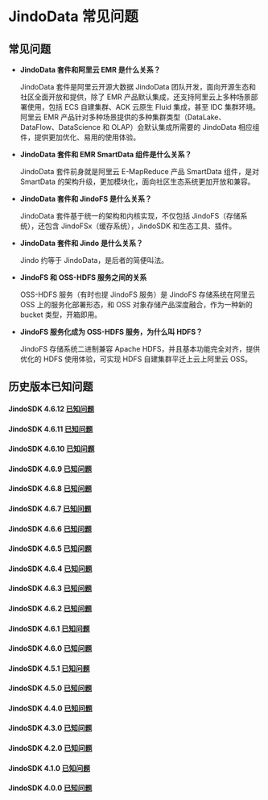 # JindoData 常见问题
## 常见问题
- **JindoData 套件和阿里云 EMR 是什么关系？**

  JindoData 套件是阿里云开源大数据 JindoData 团队开发，面向开源生态和社区全面开放和提供，除了 EMR 产品默认集成，还支持阿里云上多种场景部署使用，包括 ECS 自建集群、ACK 云原生 Fluid 集成，甚至 IDC 集群环境。阿里云 EMR 产品针对多种场景提供的多种集群类型（DataLake、DataFlow、DataScience  和 OLAP）会默认集成所需要的 JindoData 相应组件，提供更加优化、易用的使用体验。

- **JindoData 套件和 EMR SmartData 组件是什么关系？**

  JindoData 套件前身就是阿里云 E-MapReduce 产品 SmartData 组件，是对 SmartData 的架构升级，更加模块化，面向社区生态系统更加开放和兼容。

- **JindoData 套件和 JindoFS 是什么关系？**

  JindoData 套件基于统一的架构和内核实现，不仅包括 JindoFS（存储系统），还包含 JindoFSx（缓存系统），JindoSDK 和生态工具、插件。

- **JindoData 套件和 Jindo 是什么关系？**
  
  Jindo 约等于 JindoData，是后者的简便叫法。

- **JindoFS 和 OSS-HDFS 服务之间的关系**

  OSS-HDFS 服务（有时也提 JindoFS 服务）是 JindoFS 存储系统在阿里云 OSS 上的服务化部署形态，和 OSS 对象存储产品深度融合，作为一种新的 bucket 类型，开箱即用。

- **JindoFS 服务化成为 OSS-HDFS 服务，为什么叫 HDFS？**

  JindoFS 存储系统二进制兼容 Apache HDFS，并且基本功能完全对齐，提供优化的 HDFS 使用体验，可实现 HDFS 自建集群平迁上云上阿里云 OSS。


## 历史版本已知问题

#### JindoSDK 4.6.12 [已知问题](https://github.com/aliyun/alibabacloud-jindodata/blob/master/docs/user/4.x/4.6.x/4.6.12/known-issues.md)
#### JindoSDK 4.6.11 [已知问题](https://github.com/aliyun/alibabacloud-jindodata/blob/master/docs/user/4.x/4.6.x/4.6.11/known-issues.md)
#### JindoSDK 4.6.10 [已知问题](https://github.com/aliyun/alibabacloud-jindodata/blob/master/docs/user/4.x/4.6.x/4.6.10/known-issues.md)
#### JindoSDK 4.6.9 [已知问题](https://github.com/aliyun/alibabacloud-jindodata/blob/master/docs/user/4.x/4.6.x/4.6.9/known-issues.md)
#### JindoSDK 4.6.8 [已知问题](https://github.com/aliyun/alibabacloud-jindodata/blob/master/docs/user/4.x/4.6.x/4.6.8/known-issues.md)
#### JindoSDK 4.6.7 [已知问题](https://github.com/aliyun/alibabacloud-jindodata/blob/master/docs/user/4.x/4.6.x/4.6.7/known-issues.md)
#### JindoSDK 4.6.6 [已知问题](https://github.com/aliyun/alibabacloud-jindodata/blob/master/docs/user/4.x/4.6.x/4.6.6/known-issues.md)
#### JindoSDK 4.6.5 [已知问题](https://github.com/aliyun/alibabacloud-jindodata/blob/master/docs/user/4.x/4.6.x/4.6.5/known-issues.md)
#### JindoSDK 4.6.4 [已知问题](https://github.com/aliyun/alibabacloud-jindodata/blob/master/docs/user/4.x/4.6.x/4.6.4/known-issues.md)
#### JindoSDK 4.6.3 [已知问题](https://github.com/aliyun/alibabacloud-jindodata/blob/master/docs/user/4.x/4.6.x/4.6.3/known-issues.md)
#### JindoSDK 4.6.2 [已知问题](https://github.com/aliyun/alibabacloud-jindodata/blob/master/docs/user/4.x/4.6.x/4.6.2/known-issues.md)
#### JindoSDK 4.6.1 [已知问题](https://github.com/aliyun/alibabacloud-jindodata/blob/master/docs/user/4.x/4.6.x/4.6.1/known-issues.md)
#### JindoSDK 4.6.0 [已知问题](https://github.com/aliyun/alibabacloud-jindodata/blob/master/docs/user/4.x/4.6.x/4.6.0/known-issues.md)
#### JindoSDK 4.5.1 [已知问题](https://github.com/aliyun/alibabacloud-jindodata/blob/master/docs/user/4.x/4.5.x/4.5.1/known-issues.md)
#### JindoSDK 4.5.0 [已知问题](https://github.com/aliyun/alibabacloud-jindodata/blob/master/docs/user/4.x/4.5.x/4.5.0/known-issues.md)
#### JindoSDK 4.4.0 [已知问题](https://github.com/aliyun/alibabacloud-jindodata/blob/master/docs/user/4.x/4.4.0/known-issues.md)
#### JindoSDK 4.3.0 [已知问题](https://github.com/aliyun/alibabacloud-jindodata/blob/master/docs/user/4.x/4.3.0/known-issues.md)
#### JindoSDK 4.2.0 [已知问题](https://github.com/aliyun/alibabacloud-jindodata/blob/master/docs/user/4.x/4.2.0/known-issues.md)
#### JindoSDK 4.1.0 [已知问题](https://github.com/aliyun/alibabacloud-jindodata/blob/master/docs/user/4.x/4.1.0/known-issues.md)
#### JindoSDK 4.0.0 [已知问题](https://github.com/aliyun/alibabacloud-jindodata/blob/master/docs/user/4.x/4.0.0/known-issues.md)
